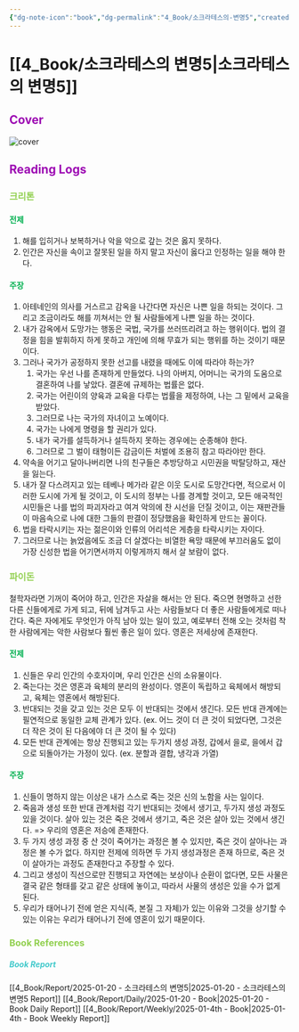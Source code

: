 ```yaml
---
{"dg-note-icon":"book","dg-permalink":"4_Book/소크라테스의-변명5","created-date":"2025-01-20 9:05:38 am","date":"2025-01-20","type":"book","tags":["book"],"aliases":null,"category":"Philosophy","author":"플라톤","publisher":"현대지성","publishDate":"2019-11-15T00:00:00.000+09:00","pages":"525","cover":"http://books.google.com/books/content?id=4_m-DwAAQBAJ&printsec=frontcover&img=1&zoom=1&edge=curl&source=gbs_api","rating":null,"status":"<progress max=100 value=0> </progress> 0%","dg-publish":true,"permalink":"/4_Book/소크라테스의-변명5/","dgPassFrontmatter":true,"noteIcon":"book"}
---
```



# [[4_Book/소크라테스의 변명5\|소크라테스의 변명5]]
## <font color="#9d0ab3">Cover</font>
![cover](http://books.google.com/books/content?id=4_m-DwAAQBAJ&printsec=frontcover&img=1&zoom=1&edge=curl&source=gbs_api)
## <font color="#9d0ab3">Reading Logs </font>
### <font color="#92d050">크리톤</font>
#### <font color="#00b050">전제</font>
1. 해를 입히거나 보복하거나 악을 악으로 갚는 것은 옳지 못하다.
2. 인간은 자신을 속이고 잘못된 일을 하지 말고 자신이 옳다고 인정하는 일을 해야 한다.

#### <font color="#00b050">주장</font>
1. 아테네인의 의사를 거스르고 감옥을 나간다면 자신은 나쁜 일을 하되는 것이다. 그리고 조금이라도 해를 끼쳐서는 안 될 사람들에게 나쁜 일을 하는 것이다.
2. 내가 감옥에서 도망가는 행동은 국법, 국가를 쓰러뜨리려고 하는 행위이다. 법의 결정을 힘을 발휘하지 하게 못하고 개인에 의해 무효가 되는 행위를 하는 것이기 때문이다.
3. 그러나 국가가 공정하지 못한 선고를 내렸을 때에도 이에 따라야 하는가? 
	1. 국가는 우선 나를 존재하게 만들었다. 나의 아버지, 어머니는 국가의 도움으로 결혼하여 나를 낳았다. 결혼에 규제하는 법률은 없다.
	2. 국가는 어린이의 양육과 교육을 다루는 법률을 제정하여, 나는 그 밑에서 교육을 받았다.
	3. 그러므로 나는 국가의 자녀이고 노예이다. 
	4. 국가는 나에게 명령을 할 권리가 있다.
	5. 내가 국가를 설득하거나 설득하지 못하는 경우에는 순종해야 한다. 
	6. 그러므로 그 벌이 태형이든 감금이든 처벌에 조용히 참고 따라야만 한다.
4. 약속을 어기고 달아나버리면 나의 친구들은 추방당하고 시민권을 박탈당하고, 재산을 잃는다. 
5. 내가 잘 다스려지고 있는 테베나 메가라 같은 이웃 도시로 도망간다면, 적으로서 이러한 도시에 가게 될 것이고, 이 도시의 정부는 나를 경계할 것이고, 모든 애국적인 시민들은 나를 법의 파괴자라고 여겨 악의에 찬 시선을 던질 것이고, 이는 재판관들이 마음속으로 나에 대한 그들의 판결이 정당했음을 확인하게 만드는 꼴이다. 
6. 법을 타락시키는 자는 젊은이와 인류의 어리석은 게층을 타락시키는 자이다. 
7. 그러므로 나는 늙었음에도 조금 더 살겠다는 비열한 욕망 때문에 부끄러움도 없이 가장 신성한 법을 어기면서까지 이렇게까지 해서 살 보람이 없다.

### <font color="#92d050">파이돈</font>
철학자라면 기꺼이 죽어야 하고, 인간은 자살을 해서는 안 된다.
죽으면 현명하고 선한 다른 신들에게로 가게 되고, 뒤에 남겨두고 사는 사람들보다 더 좋은 사람들에게로 떠나간다.
죽은 자에게도 무엇인가 아직 남아 있는 일이 있고, 예로부터 전해 오는 것처럼 착한 사람에게는 악한 사람보다 훨씬 좋은 일이 있다.
영혼은 저세상에 존재한다.
#### <font color="#00b050">전제</font>
1. 신들은 우리 인간의 수호자이며, 우리 인간은 신의 소유물이다.
2. 죽는다는 것은 영혼과 육체의 분리의 완성이다. 영혼이 독립하고 육체에서 해방되고, 육체는 영혼에서 해방된다.
3. 반대되는 것을 갖고 있는 것은 모두 이 반대되는 것에서 생긴다. 모든 반대 관계에는 필연적으로 동일한 교체 관계가 있다. (ex. 어느 것이 더 큰 것이 되었다면, 그것은 더 작은 것이 된 다음에야 더 큰 것이 될 수 있다)
4. 모든 반대 관계에는 항상 진행되고 있는 두가지 생성 과정, 갑에서 을로, 을에서 갑으로 되돌아가는 가정이 있다. (ex. 분할과 결합, 냉각과 가열)
#### <font color="#00b050">주장</font>
1. 신들이 명하지 않는 이상은 내가 스스로 죽는 것은 신의 노함을 사는 일이다.
2. 죽음과 생성 또한 반대 관계처럼 각기 반대되는 것에서 생기고, 두가지 생성 과정도 있을 것이다. 살아 있는 것은 죽은 것에서 생기고, 죽은 것은 살아 있는 것에서 생긴다. => 우리의 영혼은 저승에 존재한다.
3. 두 가지 생성 과정 중 산 것이 죽어가는 과정은 볼 수 있지만, 죽은 것이 살아나는 과정은 볼 수가 없다. 하지만 전제에 의하면 두 가지 생성과정은 존재 하므로, 죽은 것이 살아가는 과정도 존재한다고 주장할 수 있다.
4. 그리고 생성이 직선으로만 진행되고 자연에는 보상이나 순환이 없다면, 모든 사물은 결국 같은 형태를 갖고 같은 상태에 놓이고, 따라서 사물의 생성은 있을 수가 없게 된다.
5. 우리가 태어나기 전에 얻은 지식(즉, 본질 그 자체)가 있는 이유와 그것을 상기할 수 있는 이유는 우리가 태어나기 전에 영혼이 있기 때문이다.




### <font color="#92d050">Book References</font>
##### <font color="#41c9cb">Book Report</font>
[[4_Book/Report/2025-01-20 - 소크라테스의 변명5\|2025-01-20 - 소크라테스의 변명5 Report]]
[[4_Book/Report/Daily/2025-01-20 - Book\|2025-01-20 - Book Daily Report]]
[[4_Book/Report/Weekly/2025-01-4th - Book\|2025-01-4th - Book Weekly Report]]





